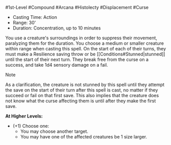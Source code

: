 #1st-Level #Compound #Arcana #Histolecty #Displacement #Curse
 
- Casting Time: Action
- Range: 30'
- Duration: Concentration, up to 10 minutes  

You use a creature's surroundings in order to suppress their movement, paralyzing them for the duration. You choose a medium or smaller creature within range when casting this spell. On the start of each of their turns, they must make a Resilience saving throw or be [[Conditions#Stunned|stunned]] until the start of their next turn. They break free from the curse on a success, and take 1d4 sensory damage on a fail. 

>[!note] 
>As a clarification, the creature is not stunned by this spell until they attempt the save on the start of their turn after this spell is cast, no matter if they succeed or fail on that first save. This also implies that the creature does not know what the curse affecting them is until after they make the first save.
 
**At Higher Levels:** 
* (+1) Choose one:
	* You may choose another target.
	* You may have one of the affected creatures be 1 size larger.